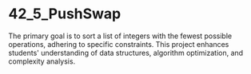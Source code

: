 # 42_5_PushSwap
The primary goal is to sort a list of integers with the fewest possible operations, adhering to specific constraints. This project enhances students' understanding of data structures, algorithm optimization, and complexity analysis.
